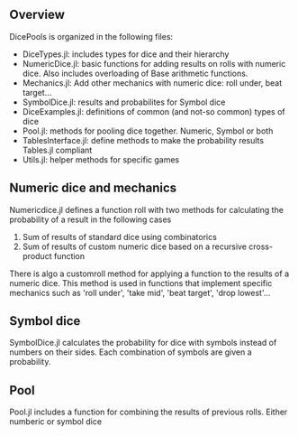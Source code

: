 ## Overview

DicePools is organized in the following files:

- DiceTypes.jl: includes types for dice and their hierarchy 
- NumericDice.jl: basic functions for adding results on rolls with numeric dice. Also includes overloading of Base arithmetic functions.
- Mechanics.jl: Add other mechanics with numeric dice: roll under, beat target...
- SymbolDice.jl: results and probabilites for Symbol dice
- DiceExamples.jl: definitions of common (and not-so common) types of dice
- Pool.jl: methods for pooling dice together. Numeric, Symbol or both
- TablesInterface.jl: define methods to make the probability results Tables.jl compliant
- Utils.jl: helper methods for specific games

## Numeric dice and mechanics

Numericdice.jl defines a function roll with two methods for calculating the probability of a result in the following cases
1.  Sum of results of standard dice using combinatorics
2.  Sum of results of custom numeric dice based on a recursive cross-product function

There is algo a customroll method for applying a function to the results of a numeric dice. This method is used in functions that implement specific mechanics such as 'roll under', 'take mid', 'beat target', 'drop lowest'...

## Symbol dice

SymbolDice.jl calculates the probability for dice with symbols instead of numbers on their sides. 
Each combination of symbols are given a probability.

## Pool

Pool.jl includes a function for combining the results of previous rolls. Either numberic or symbol dice